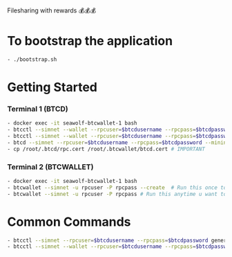 Filesharing with rewards 💰💰💰

# To bootstrap the application
```bash
- ./bootstrap.sh 
```

# Getting Started
### Terminal 1 (BTCD)
```bash
- docker exec -it seawolf-btcwallet-1 bash
- btcctl --simnet --wallet --rpcuser=$btcdusername --rpcpass=$btcdpassword getnewaddress # SKIP IF ALREADY EXISTS
- btcctl --simnet --wallet --rpcuser=$btcdusername --rpcpass=$btcdpassword listreceivedbyaddress # SKIP IF ALREADY KNOW ADDRESS
- btcd --simnet --rpcuser=$btcdusername --rpcpass=$btcdpassword --miningaddr SZoGnna9NsjkZWusgFJ3DGirJpq22GqmES # Start btcd with a mining address
- cp /root/.btcd/rpc.cert /root/.btcwallet/btcd.cert # IMPORTANT
```

### Terminal 2 (BTCWALLET)
```bash
- docker exec -it seawolf-btcwallet-1 bash
- btcwallet --simnet -u rpcuser -P rpcpass --create  # Run this once to create a wallet; use the seed in discord
- btcwallet --simnet -u rpcuser -P rpcpass # Run this anytime u want to start the wallet
```

# Common Commands
```bash
- btcctl --simnet --rpcuser=$btcdusername --rpcpass=$btcdpassword generate 100
- btcctl --simnet --wallet --rpcuser=$btcdusername --rpcpass=$btcdpassword getbalance
```
